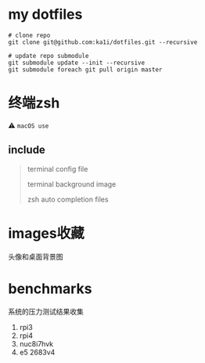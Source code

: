 # my dotfiles

```
# clone repo
git clone git@github.com:ka1i/dotfiles.git --recursive

# update repo submodule
git submodule update --init --recursive
git submodule foreach git pull origin master
```

# 终端zsh

⚠ `macOS use`

## include
> terminal config file
> 
> terminal background image
> 
> zsh auto completion files


# images收藏
头像和桌面背景图

# benchmarks
系统的压力测试结果收集
1. rpi3
2. rpi4
3. nuc8i7hvk
4. e5 2683v4